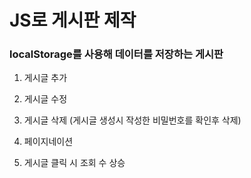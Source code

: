 # JS로 게시판 제작

### localStorage를 사용해 데이터를 저장하는 게시판

1. 게시글 추가

2. 게시글 수정

3. 게시글 삭제 (게시글 생성시 작성한 비밀번호를 확인후 삭제)

4. 페이지네이션

5. 게시글 클릭 시 조회 수 상승
